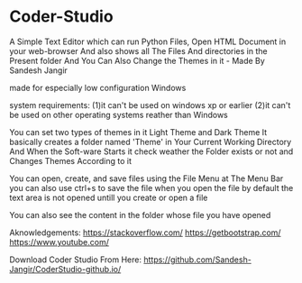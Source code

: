 # Coder-Studio
A Simple Text Editor which can run Python Files, Open HTML Document in your web-browser And also shows all The Files And directories in the Present folder And You Can Also Change the Themes in it - Made By Sandesh Jangir

made for especially low configuration Windows 

system requirements:
  (1)it can't be used on windows xp or earlier 
  (2)it can't be used on other operating systems reather than Windows 

You can set two types of themes in it 
Light Theme and Dark Theme
It basically creates a folder named 'Theme' in Your Current Working Directory 
And When the Soft-ware Starts it check weather the Folder exists or not and Changes Themes According to it 

You can open, create, and save files using the File Menu at The Menu Bar you can also use ctrl+s to save the file
when you open the file by default the text area is not opened untill you create or open a file

You can also see the content in the folder whose file you have opened

Aknowledgements:
  https://stackoverflow.com/
  https://getbootstrap.com/
  https://www.youtube.com/
  
Download Coder Studio From Here: https://github.com/Sandesh-Jangir/CoderStudio-github.io/
